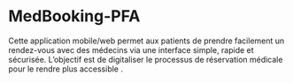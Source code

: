 # MedBooking-PFA
Cette application mobile/web permet aux patients de prendre facilement un rendez-vous avec des médecins via une interface simple, rapide et sécurisée. L’objectif est de digitaliser le processus de réservation médicale pour le rendre plus accessible .
